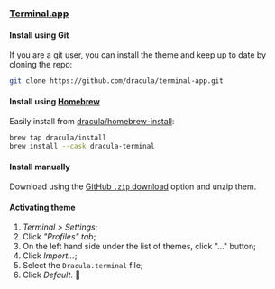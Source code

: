 ### [Terminal.app](<https://en.wikipedia.org/wiki/Terminal_(macOS)>)

#### Install using Git

If you are a git user, you can install the theme and keep up to date by cloning the repo:

```bash
git clone https://github.com/dracula/terminal-app.git
```

#### Install using [Homebrew](https://brew.sh)

Easily install from [dracula/homebrew-install](https://github.com/dracula/homebrew-install/blob/master/Casks/dracula-terminal.rb):

```bash
brew tap dracula/install
brew install --cask dracula-terminal
```

#### Install manually

Download using the [GitHub `.zip` download](https://github.com/dracula/terminal-app/archive/master.zip) option and unzip them.

#### Activating theme

1.  _Terminal > Settings_;
2.  Click _"Profiles" tab_;
3.  On the left hand side under the list of themes, click "..." button;
4.  Click _Import..._;
5.  Select the `Dracula.terminal` file;
6.  Click _Default_. 💜
